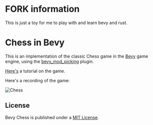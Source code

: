 # FORK information

This is just a toy for me to play with and learn bevy and rust.

# Chess in Bevy

This is an implementation of the classic Chess game in the [Bevy](https://github.com/bevyengine/bevy) game engine, using the [bevy_mod_picking](https://github.com/aevyrie/bevy_mod_picking/) plugin.

[Here's](https://caballerocoll.com/blog/bevy-chess-tutorial/) a tutorial on the game.

Here's a recording of the game:

![Chess](./chess.gif)

## License

Bevy Chess is published under a [MIT License](/LICENSE.md).
